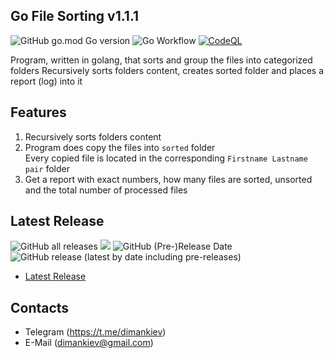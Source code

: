 ## Go File Sorting v1.1.1

![GitHub go.mod Go version](https://img.shields.io/github/go-mod/go-version/dimankiev/gofilesort) ![Go Workflow](https://github.com/dimankiev/gofilesort/actions/workflows/go.yml/badge.svg) [![CodeQL](https://github.com/dimankiev/gofilesort/actions/workflows/codeql-analysis.yml/badge.svg)](https://github.com/dimankiev/gofilesort/actions/workflows/codeql-analysis.yml) 

Program, written in golang, that sorts and group the files into categorized folders
Recursively sorts folders content, creates sorted folder and places a report (log) into it
## Features
  1. Recursively sorts folders content
  2. Program does copy the files into `sorted` folder  
  Every copied file is located in the corresponding `Firstname Lastname pair` folder
  3. Get a report with exact numbers, how many files are sorted, unsorted and the total number of processed files

## Latest Release
![GitHub all releases](https://img.shields.io/github/downloads/dimankiev/gofilesort/total?label=downloads%20total) ![](https://img.shields.io/github/last-commit/dimankiev/gofilesort) ![GitHub (Pre-)Release Date](https://img.shields.io/github/release-date-pre/dimankiev/gofilesort?label=last%20update) ![GitHub release (latest by date including pre-releases)](https://img.shields.io/github/v/release/dimankiev/gofilesort?include_prereleases)
 - [Latest Release](https://github.com/dimankiev/gofilesort/releases/latest)

## Contacts
  - Telegram (https://t.me/dimankiev)
  - E-Mail (dimankiev@gmail.com)
